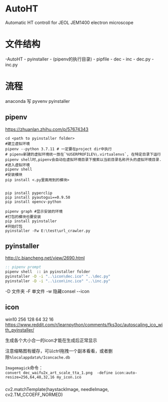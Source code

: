 # AutoHT
Automatic HT controll for JEOL JEM1400 electron microscope

# 文件结构
-AutoHT
    - pyinstaller
      - (pipenv的执行目录)
      - pipfile
    - dec
    - inc
    - dec.py
    - inc.py

# 流程
anaconda
写
pyvenv
pyinstaller


## pipenv
https://zhuanlan.zhihu.com/p/57674343


```
cd <path to pyinstaller folder>
#建立虚拟环境
pipenv --python 3.7.11 # 一定要在project dir中执行
# pipenv新建的虚拟环境统一放在`%USERPROFILE%\.virtualenvs`, 在特定目录下运行pipenv shell时,pipenv会自动在虚拟环境目录下搜索以当前目录名称开头的虚拟环境目录.
#进入虚拟环境
pipenv shell
#安装模块
pip install <.py里面用到的模块>


pip install pyperclip
pip install pyautogui==0.9.50
pip install opencv-python

pipenv graph #显示安装的环境
#打包的模块也要安装
pip install pyinstaller
#开始打包
pyinstaller -Fw E:\test\url_crawler.py
```

## pyinstaller

http://c.biancheng.net/view/2690.html


```cmd
:: pipenv prompt
pipenv shell  :: in pyinstaller folder
pyinstaller -D -i "..\icon\dec.ico" "..\dec.py"
pyinstaller -D -i "..\icon\inc.ico" "..\inc.py"
```

-D 文件夹
-F 单文件
-w 隐藏consel
--icon

## icon
win10 256 128 64 32 16
https://www.reddit.com/r/learnpython/comments/fks3oc/autoscaling_ico_with_pyinstaller/

生成各个大小合一的icon才能在生成后正常显示

注意缩略图有缓存，可以ctrl拖拽一个副本看看，或者删除`%localappdata%/Iconcache.db`

`Imagemagick`命令：  
`convert dec_waifu2x_art_scale_tta_1.png  -define icon:auto-resize=256,64,48,32,16 my_icon.ico`



### 
cv2.matchTemplate(haystackImage, needleImage, cv2.TM_CCOEFF_NORMED)